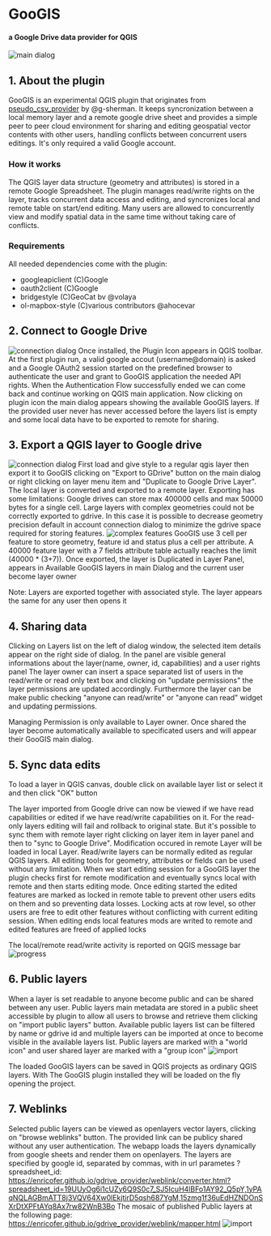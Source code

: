 # GooGIS

#### a Google Drive data provider for QGIS

![main dialog](docs/main_dialog.gif)

## 1. About the plugin

GooGIS is an experimental QGIS plugin that originates from [pseudo_csv_provider](http://github.com/g-sherman/pseudo_csv_provider) by @g-sherman. It keeps syncronization between a local memory layer and a remote google drive sheet and provides a simple peer to peer cloud environment for sharing and editing geospatial vector contents with other users, handling conflicts between concurrent users editings. It's only required a valid Google account.

### How it works

The QGIS layer data structure (geometry and attributes) is stored in a remote Google Spreadsheet. The plugin manages read/write rights on the layer, tracks concurrent data access and editing, and syncronizes local and remote table on start/end editing. 
Many users are allowed to concurrently view and modify spatial data in the same time without taking care of conflicts. 

### Requirements

All needed dependencies come with the plugin:

- googleapiclient (C)Google
- oauth2client (C)Google
- bridgestyle (C)GeoCat bv @volaya
- ol-mapbox-style (C)various contributors @ahocevar

## 2. Connect to Google Drive

![connection dialog](docs/connection.png)
Once installed, the Plugin Icon appears in QGIS toolbar. At the first plugin run, a valid google accout (username@domain) is asked and a Google OAuth2 session started on the predefined browser to authenticate the user and grant to GooGIS application the needed API rights. When the Authentication Flow successfully ended we can come back and continue working on QGIS main application.
Now clicking on plugin icon the main dialog appears showing the available GooGIS layers. If the provided user never has never accessed before the layers list is empty and some local data have to be exported to remote for sharing.

## 3. Export a QGIS layer to Google drive

![connection dialog](docs/upload.png)
First load and give style to a regular qgis layer then export it to GooGIS clicking on "Export to GDrive" button on the main dialog or right clicking on layer menu item and "Duplicate to Google Drive Layer".
The local layer is converted and exported to a remote layer. Exporting has some limitations: Google drives can store max 400000 cells and max 50000 bytes for a single cell. Large layers with complex geometries could not be correctly exported to gdrive. In this case it is possible to decrease geometry precision default in account connection dialog to minimize the gdrive space required for storing features.
![complex features](docs/complex_features.png)
GooGIS use 3 cell per feature to store geometry, feature id and status plus a cell per attribute. A 40000 feature layer with a 7 fields attribute table actually reaches the limit (40000 * (3+7)). 
Once exported, the layer is Duplicated in Layer Panel, appears in Available GooGIS layers in main Dialog and the current user become layer owner

Note: Layers are exported together with associated style. The layer appears the same for any user then opens it

## 4. Sharing data

Clicking on Layers list on the left of dialog window, the selected item details appear on the right side of dialog. 
In the panel are visible general informations about the layer(name, owner, id, capabilities) and a user rights panel
The layer owner can insert a space separated list of users in the read/write or read only text box and clicking on "update permissions" the layer permissions are updated accordingly.
Furthermore the layer can be make public checking "anyone can read/write" or "anyone can read" widget and updating permissions. 

Managing Permission is only available to Layer owner. Once shared the layer become automatically available to specificated users and will appear their GooGIS main dialog.

## 5. Sync data edits

To load a layer in QGIS canvas, double click on available layer list or select it and then click "OK" button

The layer imported from Google drive can now be viewed if we have read capabilities or edited if we have read/write capabilities on it.
For the read-only layers editing will fail and rollback to original state. But it's possible to sync them with remote layer right clicking on layer item in layer panel and then to "sync to Google Drive". Modification occured in remote Layer will be loaded in local Layer.
Read/write layers can be normally edited as regular QGIS layers. All editing tools for geometry, attributes or fields can be used without any limitation.
When we start editing session for a GooGIS layer the plugin checks first for remote modification and eventually syncs local with remote and then starts editing mode.
Once editing started the edited features are marked as locked in remote table to prevent other users edits on them and so preventing data losses. 
Locking acts at row level, so other users are free to edit other features without conflicting with current editing session.
When editing ends local features mods are writed to remote and edited features are freed of applied locks

The local/remote read/write activity is reported on QGIS message bar
![progress](docs/progress.png)

## 6. Public layers

When a layer is set readable to anyone become public and can be shared between any user. Public layers main metadata are stored in a public sheet accessible by plugin to allow all users to browse and retrieve them clicking on "import public layers" button. Available public layers list can be filtered by name or gdrive id and multiple layers can be imported at once to become visible in the available layers list. Public layers are marked with a "world icon" and user shared layer are marked with a "group icon"
![import](docs/import.png)

The loaded GooGIS layers can be saved in QGIS projects as ordinary QGIS layers. With The GooGIS plugin installed they will be loaded on the fly opening the project.

## 7. Weblinks

Selected public layers can be viewed as openlayers vector layers, clicking on "browse weblinks" button. The provided link can be publicy shared without any user authentication.
The webapp loads the layers dynamically from google sheets and render them on openlayers. The layers are specified by google id, separated by commas, with in url parametes ?spreadsheet_id: https://enricofer.github.io/gdrive_provider/weblink/converter.html?spreadsheet_id=19UUyOg6i1cUZy6Q9S0c7_SJ5IcuH4lBFo1AY92_Q5pY,1yPAqNQLAGBmATT8j3VQV64Xw0lEkjtirD5qsh687YgM,15zmg1f36uEdHZNDOnSXrDtXPFtAYq8Ax7rw82WnB3Bo
The mosaic of published Public layers at the following page: https://enricofer.github.io/gdrive_provider/weblink/mapper.html
![import](docs/mapper.png)
